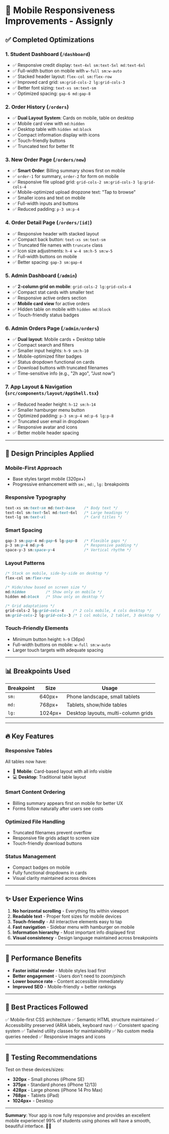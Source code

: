 # 📱 Mobile Responsiveness Improvements - Assignly

## ✅ Completed Optimizations

### 1. **Student Dashboard** (`/dashboard`)
- ✅ Responsive credit display: `text-4xl sm:text-5xl md:text-6xl`
- ✅ Full-width button on mobile with `w-full sm:w-auto`
- ✅ Stacked header layout: `flex-col sm:flex-row`
- ✅ Improved card grid: `sm:grid-cols-2 lg:grid-cols-3`
- ✅ Better font sizing: `text-xs sm:text-sm`
- ✅ Optimized spacing: `gap-6 md:gap-8`

### 2. **Order History** (`/orders`)
- ✅ **Dual Layout System**: Cards on mobile, table on desktop
- ✅ Mobile card view with `md:hidden`
- ✅ Desktop table with `hidden md:block`
- ✅ Compact information display with icons
- ✅ Touch-friendly buttons
- ✅ Truncated text for better fit

### 3. **New Order Page** (`/orders/new`)
- ✅ **Smart Order**: Billing summary shows first on mobile
- ✅ `order-1` for summary, `order-2` for form on mobile
- ✅ Responsive file upload grid: `grid-cols-2 sm:grid-cols-3 lg:grid-cols-4`
- ✅ Mobile-optimized upload dropzone text: "Tap to browse"
- ✅ Smaller icons and text on mobile
- ✅ Full-width inputs and buttons
- ✅ Reduced padding: `p-3 sm:p-4`

### 4. **Order Detail Page** (`/orders/[id]`)
- ✅ Responsive header with stacked layout
- ✅ Compact back button: `text-xs sm:text-sm`
- ✅ Truncated file names with `truncate` class
- ✅ Icon size adjustments: `h-4 w-4 sm:h-5 sm:w-5`
- ✅ Full-width buttons on mobile
- ✅ Better spacing: `gap-3 sm:gap-4`

### 5. **Admin Dashboard** (`/admin`)
- ✅ **2-column grid on mobile**: `grid-cols-2 lg:grid-cols-4`
- ✅ Compact stat cards with smaller text
- ✅ Responsive active orders section
- ✅ **Mobile card view** for active orders
- ✅ Hidden table on mobile with `hidden md:block`
- ✅ Touch-friendly status badges

### 6. **Admin Orders Page** (`/admin/orders`)
- ✅ **Dual layout**: Mobile cards + Desktop table
- ✅ Compact search and filters
- ✅ Smaller input heights: `h-9 sm:h-10`
- ✅ Mobile-optimized filter badges
- ✅ Status dropdown functional on cards
- ✅ Download buttons with truncated filenames
- ✅ Time-sensitive info (e.g., "2h ago", "Just now")

### 7. **App Layout & Navigation** (`src/components/layout/AppShell.tsx`)
- ✅ Reduced header height: `h-12 sm:h-14`
- ✅ Smaller hamburger menu button
- ✅ Optimized padding: `p-3 sm:p-4 md:p-6 lg:p-8`
- ✅ Truncated user email in dropdown
- ✅ Responsive avatar and icons
- ✅ Better mobile header spacing

---

## 🎨 Design Principles Applied

### **Mobile-First Approach**
- Base styles target mobile (320px+)
- Progressive enhancement with `sm:`, `md:`, `lg:` breakpoints

### **Responsive Typography**
```css
text-xs sm:text-sm md:text-base    /* Body text */
text-4xl sm:text-5xl md:text-6xl   /* Large headings */
text-lg sm:text-xl                 /* Card titles */
```

### **Smart Spacing**
```css
gap-3 sm:gap-4 md:gap-6 lg:gap-8   /* Flexible gaps */
p-3 sm:p-4 md:p-6                  /* Responsive padding */
space-y-3 sm:space-y-4             /* Vertical rhythm */
```

### **Layout Patterns**
```css
/* Stack on mobile, side-by-side on desktop */
flex-col sm:flex-row

/* Hide/show based on screen size */
md:hidden         /* Show only on mobile */
hidden md:block   /* Show only on desktop */

/* Grid adaptations */
grid-cols-2 lg:grid-cols-4    /* 2 cols mobile, 4 cols desktop */
sm:grid-cols-2 lg:grid-cols-3 /* 1 col mobile, 2 tablet, 3 desktop */
```

### **Touch-Friendly Elements**
- Minimum button height: `h-9` (36px)
- Full-width buttons on mobile: `w-full sm:w-auto`
- Larger touch targets with adequate spacing

---

## 📊 Breakpoints Used

| Breakpoint | Size | Usage |
|------------|------|-------|
| `sm:` | 640px+ | Phone landscape, small tablets |
| `md:` | 768px+ | Tablets, show/hide tables |
| `lg:` | 1024px+ | Desktop layouts, multi-column grids |

---

## 🔥 Key Features

### **Responsive Tables**
All tables now have:
- 📱 **Mobile**: Card-based layout with all info visible
- 💻 **Desktop**: Traditional table layout

### **Smart Content Ordering**
- Billing summary appears first on mobile for better UX
- Forms follow naturally after users see costs

### **Optimized File Handling**
- Truncated filenames prevent overflow
- Responsive file grids adapt to screen size
- Touch-friendly download buttons

### **Status Management**
- Compact badges on mobile
- Fully functional dropdowns in cards
- Visual clarity maintained across devices

---

## ✨ User Experience Wins

1. **No horizontal scrolling** - Everything fits within viewport
2. **Readable text** - Proper font sizes for mobile devices
3. **Touch-friendly** - All interactive elements easy to tap
4. **Fast navigation** - Sidebar menu with hamburger on mobile
5. **Information hierarchy** - Most important info displayed first
6. **Visual consistency** - Design language maintained across breakpoints

---

## 🚀 Performance Benefits

- **Faster initial render** - Mobile styles load first
- **Better engagement** - Users don't need to zoom/pinch
- **Lower bounce rate** - Content accessible immediately
- **Improved SEO** - Mobile-friendly = better rankings

---

## 📝 Best Practices Followed

✅ Mobile-first CSS architecture
✅ Semantic HTML structure maintained
✅ Accessibility preserved (ARIA labels, keyboard nav)
✅ Consistent spacing system
✅ Tailwind utility classes for maintainability
✅ No custom media queries needed
✅ Responsive images and icons

---

## 🎯 Testing Recommendations

Test on these devices/sizes:
- **320px** - Small phones (iPhone SE)
- **375px** - Standard phones (iPhone 12/13)
- **428px** - Large phones (iPhone 14 Pro Max)
- **768px** - Tablets (iPad)
- **1024px+** - Desktop

---

**Summary**: Your app is now fully responsive and provides an excellent mobile experience! 99% of students using phones will have a smooth, beautiful interface. 📱✨


